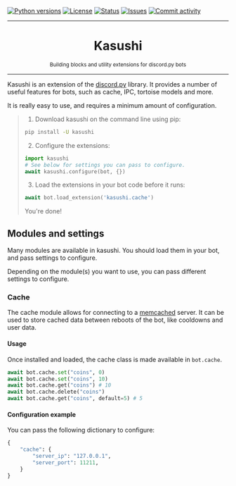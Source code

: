 [![Python versions](https://img.shields.io/pypi/pyversions/kasushi.svg)](https://pypi.python.org/pypi/kasushi)
[![License](https://img.shields.io/pypi/l/kasushi.svg)](https://github.com/paris-ci/kasushi/blob/master/LICENSE)
[![Status](https://img.shields.io/pypi/status/kasushi.svg)](https://pypi.python.org/pypi/kasushi)
[![Issues](https://img.shields.io/github/issues/paris-ci/kasushi.svg?colorB=3333ff)](https://github.com/paris-ci/kasushi/issues)
[![Commit activity](https://img.shields.io/github/commit-activity/w/paris-ci/kasushi.svg)](https://github.com/paris-ci/kasushi/commits)

***

<h1 align="center">
Kasushi
</h1>
<p align="center">
<sup>
Building blocks and utility extensions for discord.py bots
</sup>
<br>
</p>

***

Kasushi is an extension of the [discord.py](https://github.com/Rapptz/discord.py) library. 
It provides a number of useful features for bots, such as cache, IPC, tortoise models and more.

It is really easy to use, and requires a minimum amount of configuration.

> 1. Download kasushi on the command line using pip:
> ```bash
> pip install -U kasushi
> ```
> 2. Configure the extensions:
> ```python
> import kasushi
> # See below for settings you can pass to configure.
> await kasushi.configure(bot, {}) 
> ```
> 3. Load the extensions in your bot code before it runs:
> ```python
> await bot.load_extension('kasushi.cache')
> ```
> You're done!


## Modules and settings

Many modules are available in kasushi. You should load them in your bot, and pass settings to configure.

Depending on the module(s) you want to use, you can pass different settings to configure.

### Cache

The cache module allows for connecting to a [memcached](https://memcached.org/) server.
It can be used to store cached data between reboots of the bot, like cooldowns and user data.

#### Usage

Once installed and loaded, the cache class is made available in `bot.cache`.
```python
await bot.cache.set("coins", 0)
await bot.cache.set("coins", 10)
await bot.cache.get("coins") # 10
await bot.cache.delete("coins")
await bot.cache.get("coins", default=5) # 5
```

#### Configuration example

You can pass the following dictionary to configure:

```python
{
    "cache": {
        "server_ip": "127.0.0.1",
        "server_port": 11211,
    }
}
```